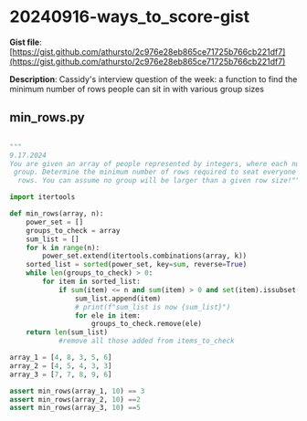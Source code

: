 # 20240916-ways_to_score-gist

**Gist file**: [https://gist.github.com/athursto/2c976e28eb865ce71725b766cb221df7](https://gist.github.com/athursto/2c976e28eb865ce71725b766cb221df7)

**Description**: Cassidy's interview question of the week: a function to find the minimum number of rows people can
sit in with various group sizes

## min_rows.py

```Python

"""
9.17.2024
You are given an array of people represented by integers, where each number corresponds to the number of people in a
 group. Determine the minimum number of rows required to seat everyone such that no group is split across different
  rows. You can assume no group will be larger than a given row size!"""

import itertools

def min_rows(array, n):
    power_set = []
    groups_to_check = array
    sum_list = []
    for k in range(n):
        power_set.extend(itertools.combinations(array, k))
    sorted_list = sorted(power_set, key=sum, reverse=True)
    while len(groups_to_check) > 0:
        for item in sorted_list:
            if sum(item) <= n and sum(item) > 0 and set(item).issubset(groups_to_check):
                sum_list.append(item)
                # print(f"sum_list is now {sum_list}")
                for ele in item:
                    groups_to_check.remove(ele)
    return len(sum_list)
            #remove all those added from items_to_check

array_1 = [4, 8, 3, 5, 6]
array_2 = [4, 5, 4, 3, 3]
array_3 = [7, 7, 8, 9, 6]

assert min_rows(array_1, 10) == 3
assert min_rows(array_2, 10) ==2
assert min_rows(array_3, 10) ==5
```